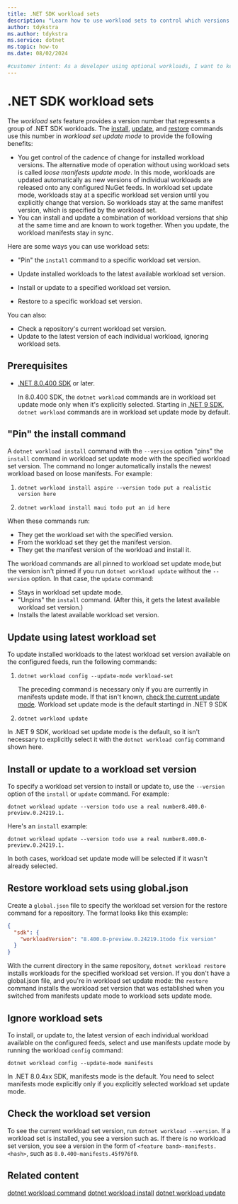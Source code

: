 ```yaml
---
title: .NET SDK workload sets
description: "Learn how to use workload sets to control which versions of workloads get installed, updated, or restored."
author: tdykstra
ms.author: tdykstra
ms.service: dotnet
ms.topic: how-to
ms.date: 08/02/2024

#customer intent: As a developer using optional workloads, I want to keep my workload versions in sync so that I can avoid conflicts betwween versions. I also want to avoid unexpected workload updates, so that I can avoid disruptions in development.
---
```

<!--https://aka.ms/patterns-feedback-->

# .NET SDK workload sets

The *workload sets* feature provides a version number that represents a group of .NET SDK workloads. The [install](dotnet-workload-install.md), [update](dotnet-workload-update.md), and [restore](dotnet-workload-restore.md) commands use this number in *workload set update mode* to provide the following benefits:

* You get control of the cadence of change for installed workload versions. The alternative mode of operation without using workload sets is called *loose manifests update mode*. In this mode, workloads are updated automatically as new versions of individual workloads are released onto any configured NuGet feeds. In workload set update mode, workloads stay at a specific workload set version until you explicitly change that version. So workloads stay at the same manifest version, which is specified by the workload set.
* You can install and update a combination of workload versions that ship at the same time and are known to work together. When you update, the workload manifests stay in sync.

<!--Workload sets are published to nuget.org with each release of the .NET SDK, under the package ID `Microsoft.NET.Workloads.<feature band>`-->

Here are some ways you can use workload sets:

* "Pin" the `install` command to a specific workload set version.
* Update installed workloads to the latest available workload set version.
* Install or update to a specified workload set version.

* Restore to a specific workload set version.

You can also:

* Check a repository's current workload set version.
* Update to the latest version of each individual workload, ignoring workload sets.

## Prerequisites

* [.NET 8.0.400 SDK](https://dotnet.microsoft.com/en-us/download/dotnet/8.0) or later.

  In 8.0.400 SDK, the `dotnet workload` commands are in workload set update mode only when it's explicitly selected. Starting in [.NET 9 SDK](https://dotnet.microsoft.com/en-us/download/dotnet/9.0), `dotnet workload` commands are in workload set update mode by default.

## "Pin" the install command

A `dotnet workload install` command with the `--version` option "pins" the `install` command in workload set update mode with the specified workload set version. The command no longer automatically installs the newest workload based on loose manifests. For example:

1. ```dotnetcli
   dotnet workload install aspire --version todo put a realistic version here
   ```

1. ```dotnetcli
   dotnet workload install maui todo put an id here
   ```

When these commands run:

* They get the workload set with the specified version.
* From the workload set they get the manifest version.
* They get the manifest version of the workload and install it.

The workload commands are all pinned to workload set update mode,but the version isn't pinned if you run `dotnet workload update` without the `--version` option. In that case, the `update` command:

* Stays in workload set update mode.
* "Unpins" the `install` command. (After this, it gets the latest available workload set version.)
* Installs the latest available workload set version.

## Update using latest workload set

To update installed workloads to the latest workload set version available on the configured feeds, run the following commands:

1. ```dotnetcli
   dotnet workload config --update-mode workload-set
   ```

   The preceding command is necessary only if you are currently in manifests update mode. If that isn't known, [check the current update mode](check-the-currrent-update-mode). Workload set update mode is the default startingd in .NET 9 SDK

1. ```dotnetcli
   dotnet workload update
   ```


In .NET 9 SDK, workload set update mode is the default, so it isn't necessary to explicitly select it with the `dotnet workload config` command shown here.

## Install or update to a workload set version

To specify a workload set version to install or update to, use the `--version` option of the `install` or `update` command. For example:

```dotnetcli
dotnet workload update --version todo use a real number8.400.0-preview.0.24219.1.
```

Here's an `install` example:

```dotnetcli
dotnet workload update --version todo use a real number8.400.0-preview.0.24219.1.
```

In both cases, workload set update mode will be selected if it wasn't already selected.

## Restore workload sets using global.json

Create a `global.json` file to specify the workload set version for the restore command for a repository. The format looks like this example:

```json
{
  "sdk": {
    "workloadVersion": "8.400.0-preview.0.24219.1todo fix version"
  }
}
```

With the current directory in the same repository, `dotnet workload restore` installs workloads for the specified workload set version. If you don't have a global.json file, and you're in workload set update mode: the `restore` command installs the workload set version that was established when you switched from manifests update mode to workload sets update mode.
<!--what about if it's SDK 9 so you defaulted to workload set update mode, and you never established a workload set version -- does it go for latest available then?-->
<!-- --version is another option for restore.-->

## Ignore workload sets

To install, or update to, the latest version of each individual workload available on the configured feeds, select and use manifests update mode by running the workload `config` command:

```dotnetcli
dotnet workload config --update-mode manifests
```

In .NET 8.0.4xx SDK, manifests mode is the default. You need to select manifests mode explicitly only if you explicitly selected workload set update mode.

## Check the workload set version

To see the current workload set version, run `dotnet workload --version`.  If a workload set is installed, you see a version such as<!-- todofix this`8.0.400-preview.0.24217.2` or `8.0.401`-->.  If there is no workload set version, you see a version in the form of `<feature band>-manifests.<hash>`, such as `8.0.400-manifests.45f976f0`.

## Related content

[dotnet workload command](dotnet-workload.md)
[dotnet workload install](dotnet-workload-install.md)
[dotnet workload update](dotnet-workload-update.md)
